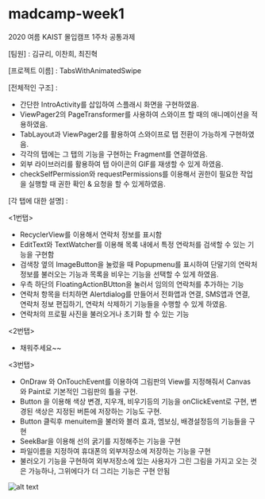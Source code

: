 # madcamp-week1
2020 여름 KAIST 몰입캠프 1주차 공통과제

[팀원] : 김규리, 이찬희, 최진혁

[프로젝트 이름] : TabsWithAnimatedSwipe

[전체적인 구조] : 
  - 간단한 IntroActivity를 삽입하여 스플래시 화면을 구현하였음.
  - ViewPager2의 PageTransformer를 사용하여 스와이프 할 때의 애니메이션을 적용하였음.
  - TabLayout과 ViewPager2를 활용하여 스와이프로 탭 전환이 가능하게 구현하였음.
  - 각각의 탭에는 그 탭의 기능을 구현하는 Fragment를 연결하였음.
  - 외부 라이브러리를 활용하여 탭 아이콘의 GIF를 재생할 수 있게 하였음.
  - checkSelfPermission와 requestPermissions를 이용해서 권한이 필요한 작업을 실행할 때 권한 확인 & 요청을 할 수 있게하였음.
  
[각 탭에 대한 설명] :

  <1번탭> 
  - RecyclerView를 이용해서 연락처 정보를 표시함
  - EditText와 TextWatcher를 이용해 목록 내에서 특정 연락처를 검색할 수 있는 기능을 구현함
  - 검색창 옆의 ImageButton을 눌렀을 때 Popupmenu를 표시하여 단말기의 연락처 정보를 불러오는 기능과 목록을 비우는 기능을 선택할 수 있게 하였음.
  - 우측 하단의 FloatingActionBUtton을 눌러서 임의의 연락처를 추가하는 기능
  - 연락처 항목을 터치하면 Alertdialog를 만들어서 전화앱과 연결, SMS앱과 연결, 연락처 정보 편집하기, 연락처 삭제하기 기능들을 수행할 수 있게 하였음.
  - 연락처의 프로필 사진을 불러오거나 초기화 할 수 있는 기능
  
  <2번탭> 
  - 채워주세요~~
  
  <3번탭> 
  - OnDraw 와 OnTouchEvent를 이용하여 그림판의 View를 지정해줘서 Canvas 와 Paint로 기본적인 그림판의 틀을 구현.
  - Button 을 이용해 색상 변경, 지우개, 비우기등의 기능을 onClickEvent로 구현, 변경된 색상은 지정된 버튼에 저장하는 기능도 구현.
  - Button 클릭후 menuitem을 불러와 블러 효과, 엠보싱, 배경설정등의 기능들을 구현
  - SeekBar을 이용해 선의 굵기를 지정해주는 기능을 구현
  - 파일이름을 지정하여 휴대폰의 외부저장소에 저장하는 기능을 구현
  - 불러오기 기능을 구현하여 외부저장소에 있는 사용자가 그린 그림을 가지고 오는 것은 가능하나, 그위에다가 더 그리는 기능은 구현 안됨
  
  ![alt text](https://github.com/[chanhee015]/[chanhee015/madcamp-week1/]/[master]/bonobono.jpg?raw=true)
  
